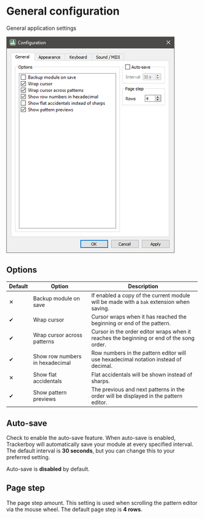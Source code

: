 
# General configuration

General application settings

![general-config](../img/config-general.png "The General tab")

## Options

| Default | Option                          | Description                                                                              |
|---------|---------------------------------|------------------------------------------------------------------------------------------|
| ✕       | Backup module on save           | If enabled a copy of the current module will be made with a `bak` extension when saving. |
| ✔       | Wrap cursor                     | Cursor wraps when it has reached the beginning or end of the pattern.                    |
| ✔       | Wrap cursor across patterns     | Cursor in the order editor wraps when it reaches the beginning or end of the song order. |
| ✔       | Show row numbers in hexadecimal | Row numbers in the pattern editor will use hexadecimal notation instead of decimal.      |
| ✕       | Show flat accidentals           | Flat accidentals will be shown instead of sharps.                                        |
| ✔       | Show pattern previews           | The previous and next patterns in the order will be displayed in the pattern editor.       |

## Auto-save

Check to enable the auto-save feature. When auto-save is enabled, Trackerboy
will automatically save your module at every specified interval. The default
interval is **30 seconds**, but you can change this to your preferred setting.

Auto-save is **disabled** by default.

## Page step

The page step amount. This setting is used when scrolling the pattern editor
via the mouse wheel. The default page step is **4 rows**.
